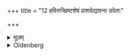 +++
title = "12 हविरुच्छिष्टशेषं प्राशयेद्यावन्त उपेताः"

+++

<details><summary>मूलम्</summary>

हविरुच्छिष्टशेषं प्राशयेद्यावन्त उपेताः स्युः १२
</details>

<details><summary>Oldenberg</summary>

12. The rest of the remnants of the sacrificial food he should give to eat to all (persons present) who have received the initiation (Upanayana).
</details>
